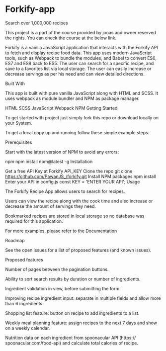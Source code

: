 # Forkify-app
Search over 1,000,000 recipes

This project is a part of the course provided by jonas and owner reserved the rights. You can check the course at the below link.

Forkify is a vanilla JavaScript application that interacts with the Forkify API to fetch and display recipe food data. This app uses modern JavaScript tools, such as Webpack to bundle the modules, and Babel to convert ES6, ES7 and ES8 back to ES5. The user can search for a specific recipe, and save to a favorites list via local storage. The user can easily increase or decrease servings as per his need and can view detailed directions.

Built With

This app is built with pure vanilla JavaScript along with HTML and SCSS. It uses webpack as module bundler and NPM as package manager.

HTML
SCSS
JavaScript
Webpack
NPM
Getting Started

To get started with project just simply fork this repo or download locally on your System.

To get a local copy up and running follow these simple example steps.

Prerequisites

Start with the latest version of NPM to avoid any errors:

npm
npm install npm@latest -g
Installation

Get a free API Key at Forkify API_KEY
Clone the repo
git clone https://github.com/PawanJS_/forkify.git
Install NPM packages
npm install
Enter your API in config.js
const KEY = 'ENTER YOUR API';
Usage

The Forkify Recipe App allows users to search for recipes.

Users can view the recipe along with the cook time and also increase or decrease the amount of servings they need.

Bookmarked recipes are stored in local storage so no database was required for this application.

For more examples, please refer to the Documentation

Roadmap

See the open issues for a list of proposed features (and known issues).

Proposed features

Number of pages between the pagination buttons.

Ability to sort search results by duration or number of ingredients.

Ingredient validation in view, before submitting the form.

Improving recipe ingredient input: separate in multiple fields and allow more than 6 ingredients.

Shopping list feature: button on recipe to add ingredients to a list.

Weekly meal planning feature: assign recipes to the next 7 days and show on a weekly calendar.

Nutrition data on each ingredient from spoonacular API (https:// spoonacular.com/food-api) and calculate total calories of recipe.
